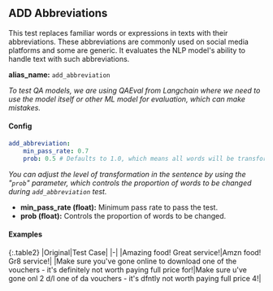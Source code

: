 
<div class="h3-box" markdown="1">

## ADD Abbreviations

This test replaces familiar words or expressions in texts with their abbreviations. These abbreviations are commonly used on social media platforms and some are generic. It evaluates the NLP model's ability to handle text with such abbreviations.

**alias_name:** `add_abbreviation`

<i class="fa fa-info-circle"></i>
<em>To test QA models, we are using QAEval from Langchain where we need to use the model itself or other ML model for evaluation, which can make mistakes.</em>

#### Config
```yaml
add_abbreviation:
    min_pass_rate: 0.7
    prob: 0.5 # Defaults to 1.0, which means all words will be transformed.
```
<i class="fa fa-info-circle"></i>
<em>You can adjust the level of transformation in the sentence by using the "`prob`" parameter, which controls the proportion of words to be changed during `add_abbreviation` test.</em>

- **min_pass_rate (float):** Minimum pass rate to pass the test.
- **prob (float):** Controls the proportion of words to be changed.

</div><div class="h3-box" markdown="1">

#### Examples

{:.table2}
|Original|Test Case|
|-|
|Amazing food! Great service!|Amzn food! Gr8 service!|
|Make sure you've gone online to download one of the vouchers - it's definitely not worth paying full price for!|Make sure u've gone onl 2 d/l one of da vouchers - it's dfntly not worth paying full price 4!|

</div>